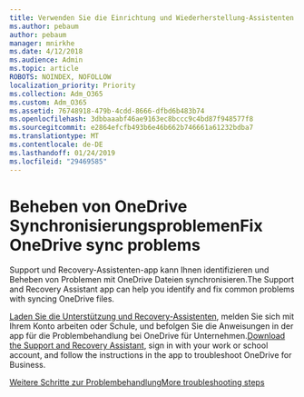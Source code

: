 ```yaml
---
title: Verwenden Sie die Einrichtung und Wiederherstellung-Assistenten für die Problembehandlung bei OneDrive für Unternehmen
ms.author: pebaum
author: pebaum
manager: mnirkhe
ms.date: 4/12/2018
ms.audience: Admin
ms.topic: article
ROBOTS: NOINDEX, NOFOLLOW
localization_priority: Priority
ms.collection: Adm_O365
ms.custom: Adm_O365
ms.assetid: 76748918-479b-4cdd-8666-dfbd6b483b74
ms.openlocfilehash: 3dbbaaabf46ae9163ec8bccc9c4bd87f948577f8
ms.sourcegitcommit: e2864efcfb493b6e46b662b746661a61232bdba7
ms.translationtype: MT
ms.contentlocale: de-DE
ms.lasthandoff: 01/24/2019
ms.locfileid: "29469585"
---
```

# <a name="fix-onedrive-sync-problems"></a><span data-ttu-id="4c1c5-102">Beheben von OneDrive Synchronisierungsproblemen</span><span class="sxs-lookup"><span data-stu-id="4c1c5-102">Fix OneDrive sync problems</span></span>

<span data-ttu-id="4c1c5-103">Support und Recovery-Assistenten-app kann Ihnen identifizieren und Beheben von Problemen mit OneDrive Dateien synchronisieren.</span><span class="sxs-lookup"><span data-stu-id="4c1c5-103">The Support and Recovery Assistant app can help you identify and fix common problems with syncing OneDrive files.</span></span> 
  
<span data-ttu-id="4c1c5-104">[Laden Sie die Unterstützung und Recovery-Assistenten](https://aka.ms/sara), melden Sie sich mit Ihrem Konto arbeiten oder Schule, und befolgen Sie die Anweisungen in der app für die Problembehandlung bei OneDrive für Unternehmen.</span><span class="sxs-lookup"><span data-stu-id="4c1c5-104">[Download the Support and Recovery Assistant](https://aka.ms/sara), sign in with your work or school account, and follow the instructions in the app to troubleshoot OneDrive for Business.</span></span> 
  
[<span data-ttu-id="4c1c5-105">Weitere Schritte zur Problembehandlung</span><span class="sxs-lookup"><span data-stu-id="4c1c5-105">More troubleshooting steps</span></span>](https://go.microsoft.com/fwlink/?linkid=872097)
  

